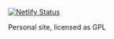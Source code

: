 [![Netlify Status](https://api.netlify.com/api/v1/badges/947fc439-721f-4f27-906d-87c2af017c46/deploy-status)](https://app.netlify.com/sites/robinvdb/deploys)

Personal site, licensed as GPL
